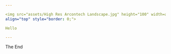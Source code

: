 ```yaml
---

<img src="assets/High Res Arcontech Landscape.jpg" height="100" width=auto
align="top" style="border: 0;">

Hello

---
```


The End
